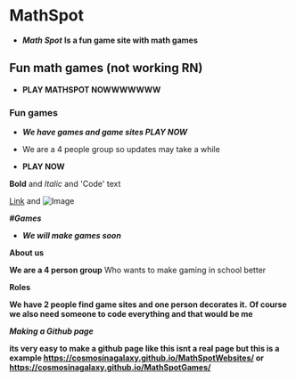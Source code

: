 
# MathSpot
- ***Math Spot*** **Is a fun game site with math games**
## Fun math games (not working RN) 
- **PLAY MATHSPOT NOWWWWWWW**
### Fun games

- **_We have games and game sites PLAY NOW_**

- We are a 4 people group so updates may take a while
- **PLAY NOW** 

**Bold** and _Italic_ and 'Code' text

[Link](url) and ![Image](src)




***#Games***
- ***We will make games soon***



**About us**

**We are a 4 person group** Who wants to make gaming in school better

**Roles**

**We have 2 people find game sites and one person decorates it.** **Of course we also need someone to code everything and that would be me**


***Making a Github page***

**its very easy to make a github page like this isnt a real page but this is a example https://cosmosinagalaxy.github.io/MathSpotWebsites/ or https://cosmosinagalaxy.github.io/MathSpotGames/**
    

